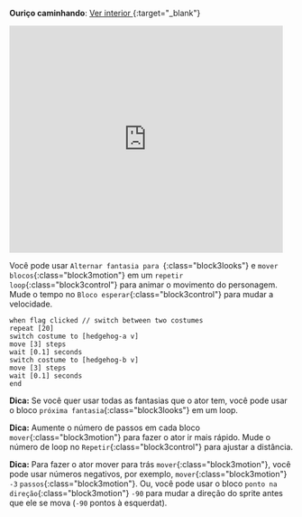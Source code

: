 **Ouriço caminhando**: [Ver interior ](https://scratch.mit.edu/projects/499398615/editor){:target="_blank"}

<div class="scratch-preview">
  <iframe allowtransparency="true" width="485" height="402" src="https://scratch.mit.edu/projects/embed/499398615/?autostart=false" frameborder="0"></iframe>
</div>

Você pode usar `Alternar fantasia para `{:class="block3looks"} e `mover blocos`{:class="block3motion"} em um `repetir loop`{:class="block3control"} para animar o movimento do personagem. Mude o tempo no `Bloco esperar`{:class="block3control"} para mudar a velocidade.

```blocks3
when flag clicked // switch between two costumes
repeat [20]
switch costume to [hedgehog-a v]
move [3] steps
wait [0.1] seconds
switch costume to [hedgehog-b v]
move [3] steps
wait [0.1] seconds
end
```

**Dica:** Se você quer usar todas as fantasias que o ator tem, você pode usar o bloco `próxima fantasia`{:class="block3looks"} em um loop.

**Dica:** Aumente o número de passos em cada bloco `mover`{:class="block3motion"} para fazer o ator ir mais rápido. Mude o número de loop no `Repetir`{:class="block3control"} para ajustar a distância.

**Dica:** Para fazer o ator mover para trás `mover`{:class="block3motion"}, você pode usar números negativos, por exemplo, `mover`{:class="block3motion"} `-3` `passos`{:class="block3motion"}. Ou, você pode usar o bloco `ponto na direção`{:class="block3motion"} `-90` para mudar a direção do sprite antes que ele se mova (`-90` pontos à esquerdat). 

